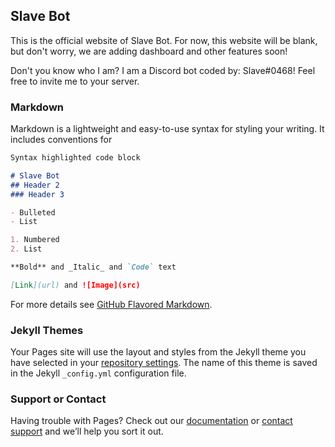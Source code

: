 ## Slave Bot

This is the official website of Slave Bot. For now, this website will be blank, but don't worry, we are adding dashboard and other features soon! 

Don't you know who I am? I am a Discord bot coded by: Slave#0468! Feel free to invite me to your server.

### Markdown

Markdown is a lightweight and easy-to-use syntax for styling your writing. It includes conventions for

```markdown
Syntax highlighted code block

# Slave Bot
## Header 2
### Header 3

- Bulleted
- List

1. Numbered
2. List

**Bold** and _Italic_ and `Code` text

[Link](url) and ![Image](src)
```

For more details see [GitHub Flavored Markdown](https://guides.github.com/features/mastering-markdown/).

### Jekyll Themes

Your Pages site will use the layout and styles from the Jekyll theme you have selected in your [repository settings](https://github.com/Eclypse2D/website/settings). The name of this theme is saved in the Jekyll `_config.yml` configuration file.

### Support or Contact

Having trouble with Pages? Check out our [documentation](https://help.github.com/categories/github-pages-basics/) or [contact support](https://github.com/contact) and we’ll help you sort it out.
